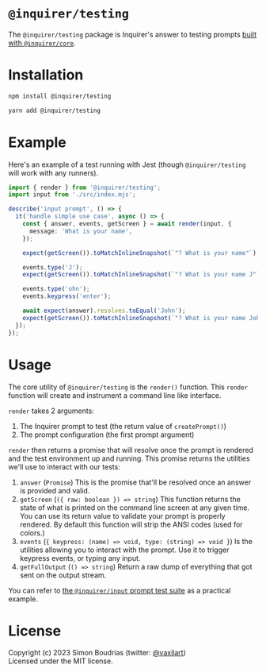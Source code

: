 # `@inquirer/testing`

The `@inquirer/testing` package is Inquirer's answer to testing prompts [built with `@inquirer/core`](https://github.com/SBoudrias/Inquirer.js/tree/master/packages/core).

# Installation

```sh
npm install @inquirer/testing

yarn add @inquirer/testing
```

# Example

Here's an example of a test running with Jest (though `@inquirer/testing` will work with any runners).

```ts
import { render } from '@inquirer/testing';
import input from './src/index.mjs';

describe('input prompt', () => {
  it('handle simple use case', async () => {
    const { answer, events, getScreen } = await render(input, {
      message: 'What is your name',
    });

    expect(getScreen()).toMatchInlineSnapshot(`"? What is your name"`);

    events.type('J');
    expect(getScreen()).toMatchInlineSnapshot(`"? What is your name J"`);

    events.type('ohn');
    events.keypress('enter');

    await expect(answer).resolves.toEqual('John');
    expect(getScreen()).toMatchInlineSnapshot(`"? What is your name John"`);
  });
});
```

# Usage

The core utility of `@inquirer/testing` is the `render()` function. This `render` function will create and instrument a command line like interface.

`render` takes 2 arguments:

1. The Inquirer prompt to test (the return value of `createPrompt()`)
2. The prompt configuration (the first prompt argument)

`render` then returns a promise that will resolve once the prompt is rendered and the test environment up and running. This promise returns the utilities we'll use to interact with our tests:

1. `answer` (`Promise`) This is the promise that'll be resolved once an answer is provided and valid.
2. `getScreen` (`({ raw: boolean }) => string`) This function returns the state of what is printed on the command line screen at any given time. You can use its return value to validate your prompt is properly rendered. By default this function will strip the ANSI codes (used for colors.)
3. `events` (`{ keypress: (name) => void, type: (string) => void }`) Is the utilities allowing you to interact with the prompt. Use it to trigger keypress events, or typing any input.
4. `getFullOutput` (`() => string`) Return a raw dump of everything that got sent on the output stream.

You can refer to [the `@inquirer/input` prompt test suite](https://github.com/SBoudrias/Inquirer.js/blob/master/packages/input/input.test.mts) as a practical example.

# License

Copyright (c) 2023 Simon Boudrias (twitter: [@vaxilart](https://twitter.com/Vaxilart))<br/>
Licensed under the MIT license.
